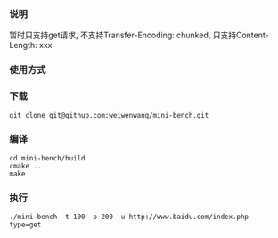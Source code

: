 ### 说明

暂时只支持get请求, 不支持Transfer-Encoding: chunked, 只支持Content-Length: xxx

### 使用方式

### 下载

```
git clone git@github.com:weiwenwang/mini-bench.git
```

### 编译

```
cd mini-bench/build
cmake ..
make
```

### 执行

```apple js
./mini-bench -t 100 -p 200 -u http://www.baidu.com/index.php --type=get
```
